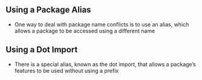 ## Using a Package Alias
* One way to deal with package name conflicts is to use an alias, which allows a package to be accessed using a different name

## Using a Dot Import
* There is a special alias, known as the dot import, that allows a package’s features to be used without using a prefix
